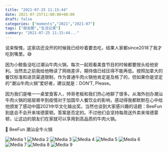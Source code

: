 ```yaml
---
title: "2021-07-25 11:15:44"
date: 2021-07-25T11:00:00+08:00
draft: false
categories: ["moments","2021","2021-07"]
tags: ["朋友圈","生活记录"]
summary: "2021-07-25 11:15:44..."
---
```


说来惭愧，这家店还没开的时候我已经吵着要去吃，结果人家都since2018了我才吃到嘴里。😅

因为小鲸鱼没吃过潮汕牛肉火锅，每次一起观看美食节目的时候都要按头给他安利。当然去之前我给他畅读了网络差评，期待值已经压得不能再低。按照加拿大的餐饮标准和进货渠道限制，作为普通牛肉火锅他肯定是及格了的，但如果你是坚定的“潮汕牛肉火锅”爱好者，建议就是：DON’T, Please。

因为我们是唯一一桌堂食客人，帅哥老板和我们热心地聊了很多。从海外创办潮汕牛肉火锅的层层艰辛到疫情对于加国华人餐饮业的影响，感动得我都默默在心中给他颁发了感动中国2021中华文化输出奖。当然也谈到大家感兴趣的话题：BeeFun到底会不会开来埃德蒙顿。答案是否定的。不过他们会坚持每周送外卖来埃德蒙顿，让这边的朋友们在家就可以享用到高品质的牛肉火锅。

📍 BeeFun 潮汕全牛火锅

![Media 1](/Moments/photos/2021-07-25/202107251115440.jpg)
![Media 2](/Moments/photos/2021-07-25/202107251115441.jpg)
![Media 3](/Moments/photos/2021-07-25/202107251115442.jpg)
![Media 4](/Moments/photos/2021-07-25/202107251115443.jpg)
![Media 5](/Moments/photos/2021-07-25/202107251115444.jpg)
![Media 6](/Moments/photos/2021-07-25/202107251115445.jpg)
![Media 7](/Moments/photos/2021-07-25/202107251115446.jpg)
![Media 8](/Moments/photos/2021-07-25/202107251115447.jpg)
![Media 9](/Moments/photos/2021-07-25/202107251115448.jpg)

